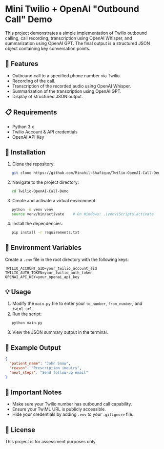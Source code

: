 # Mini Twilio + OpenAI "Outbound Call" Demo

This project demonstrates a simple implementation of Twilio outbound calling, call recording, transcription using OpenAI Whisper, and summarization using OpenAI GPT. The final output is a structured JSON object containing key conversation points.

## 🚀 Features
- Outbound call to a specified phone number via Twilio.
- Recording of the call.
- Transcription of the recorded audio using OpenAI Whisper.
- Summarization of the transcription using OpenAI GPT.
- Display of structured JSON output.

## 📋 Requirements
- Python 3.x
- Twilio Account & API credentials
- OpenAI API Key

## 📁 Installation
1. Clone the repository:
```bash
   git clone https://github.com/Minahil-Shafique/Twilio-OpenAI-Call-Demo
```
2. Navigate to the project directory:
```bash
   cd Twilio-OpenAI-Call-Demo
```
3. Create and activate a virtual environment:
```bash
   python -m venv venv
   source venv/bin/activate    # On Windows: .\venv\Scripts\activate
```
4. Install the dependencies:
```bash
   pip install -r requirements.txt
```

## 🔑 Environment Variables
Create a `.env` file in the root directory with the following keys:
```env
TWILIO_ACCOUNT_SID=your_twilio_account_sid
TWILIO_AUTH_TOKEN=your_twilio_auth_token
OPENAI_API_KEY=your_openai_api_key
```

## 💡 Usage
1. Modify the `main.py` file to enter your `to_number`, `from_number`, and `twiml_url`.
2. Run the script:
```bash
   python main.py
```
3. View the JSON summary output in the terminal.

## 📄 Example Output
```json
{
  "patient_name": "John Snow",
  "reason": "Prescription inquiry",
  "next_steps": "Send follow-up email"
}
```

## 📌 Important Notes
- Make sure your Twilio number has outbound call capability.
- Ensure your TwiML URL is publicly accessible.
- Hide your credentials by adding `.env` to your `.gitignore` file.

## 📜 License
This project is for assessment purposes only.

